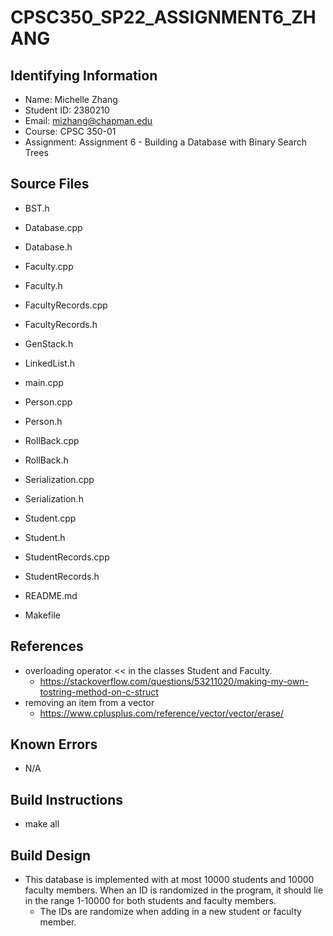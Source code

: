 # CPSC350_SP22_ASSIGNMENT6_ZHANG

## Identifying Information

* Name: Michelle Zhang
* Student ID: 2380210
* Email: mizhang@chapman.edu
* Course: CPSC 350-01
* Assignment: Assignment 6 - Building a Database with Binary Search Trees

## Source Files

* BST.h
* Database.cpp
* Database.h
* Faculty.cpp
* Faculty.h
* FacultyRecords.cpp
* FacultyRecords.h
* GenStack.h
* LinkedList.h
* main.cpp
* Person.cpp
* Person.h
* RollBack.cpp
* RollBack.h
* Serialization.cpp
* Serialization.h
* Student.cpp
* Student.h
* StudentRecords.cpp
* StudentRecords.h

* README.md
* Makefile

## References

* overloading operator << in the classes Student and Faculty.
    * https://stackoverflow.com/questions/53211020/making-my-own-tostring-method-on-c-struct
* removing an item from a vector
    * https://www.cplusplus.com/reference/vector/vector/erase/ 

## Known Errors

* N/A

## Build Instructions

* make all

## Build Design

* This database is implemented with at most 10000 students and 10000 faculty members. When an ID is randomized in the program, it should lie in the range 1-10000 for both students and faculty members.
    * The IDs are randomize when adding in a new student or faculty member.
